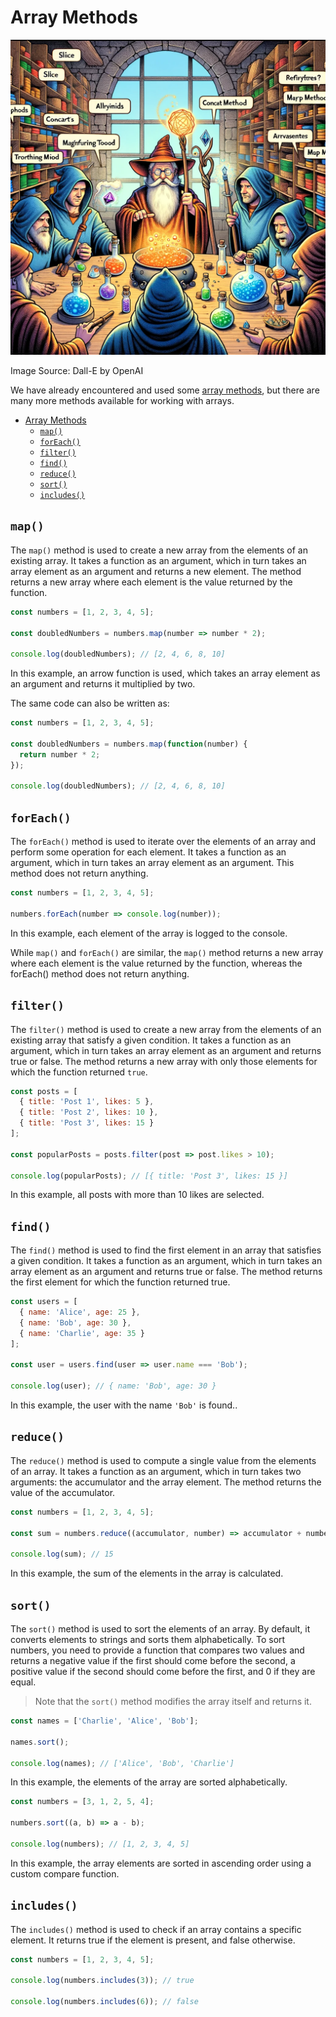 # Array Methods

![Array Methods](Array-Methods.webp)

Image Source: Dall-E by OpenAI

We have already encountered and used some [array methods](../Data-Structures/README.md#array-methods), but there are many more methods available for working with arrays.

- [Array Methods](#array-methods)
  - [`map()`](#map)
  - [`forEach()`](#foreach)
  - [`filter()`](#filter)
  - [`find()`](#find)
  - [`reduce()`](#reduce)
  - [`sort()`](#sort)
  - [`includes()`](#includes)

## `map()`

The `map()` method is used to create a new array from the elements of an existing array. It takes a function as an argument, which in turn takes an array element as an argument and returns a new element. The method returns a new array where each element is the value returned by the function.

```javascript
const numbers = [1, 2, 3, 4, 5];

const doubledNumbers = numbers.map(number => number * 2);

console.log(doubledNumbers); // [2, 4, 6, 8, 10]
```

In this example, an arrow function is used, which takes an array element as an argument and returns it multiplied by two.

The same code can also be written as:

```javascript
const numbers = [1, 2, 3, 4, 5];

const doubledNumbers = numbers.map(function(number) {
  return number * 2;
});

console.log(doubledNumbers); // [2, 4, 6, 8, 10]
```

## `forEach()`

The `forEach()` method is used to iterate over the elements of an array and perform some operation for each element. It takes a function as an argument, which in turn takes an array element as an argument. This method does not return anything.

```javascript
const numbers = [1, 2, 3, 4, 5];

numbers.forEach(number => console.log(number));
```

In this example, each element of the array is logged to the console.

While `map()` and `forEach()` are similar, the `map()` method returns a new array where each element is the value returned by the function, whereas the forEach() method does not return anything.

## `filter()`

The `filter()` method is used to create a new array from the elements of an existing array that satisfy a given condition. It takes a function as an argument, which in turn takes an array element as an argument and returns true or false. The method returns a new array with only those elements for which the function returned  `true`.

```javascript
const posts = [
  { title: 'Post 1', likes: 5 },
  { title: 'Post 2', likes: 10 },
  { title: 'Post 3', likes: 15 }
];

const popularPosts = posts.filter(post => post.likes > 10);

console.log(popularPosts); // [{ title: 'Post 3', likes: 15 }]
```

In this example, all posts with more than 10 likes are selected.

## `find()`

The `find()` method is used to find the first element in an array that satisfies a given condition. It takes a function as an argument, which in turn takes an array element as an argument and returns true or false. The method returns the first element for which the function returned true.

```javascript
const users = [
  { name: 'Alice', age: 25 },
  { name: 'Bob', age: 30 },
  { name: 'Charlie', age: 35 }
];

const user = users.find(user => user.name === 'Bob');

console.log(user); // { name: 'Bob', age: 30 }
```

In this example, the user with the name  `'Bob'` is found..

## `reduce()`

The `reduce()` method is used to compute a single value from the elements of an array. It takes a function as an argument, which in turn takes two arguments: the accumulator and the array element. The method returns the value of the accumulator.

```javascript
const numbers = [1, 2, 3, 4, 5];

const sum = numbers.reduce((accumulator, number) => accumulator + number, 0);

console.log(sum); // 15
```

In this example, the sum of the elements in the array is calculated.

## `sort()`

The `sort()` method is used to sort the elements of an array. By default, it converts elements to strings and sorts them alphabetically. To sort numbers, you need to provide a function that compares two values and returns a negative value if the first should come before the second, a positive value if the second should come before the first, and 0 if they are equal.

> Note that the `sort()` method modifies the array itself and returns it.

```javascript
const names = ['Charlie', 'Alice', 'Bob'];

names.sort();

console.log(names); // ['Alice', 'Bob', 'Charlie']
```

In this example, the elements of the array are sorted alphabetically.

```javascript
const numbers = [3, 1, 2, 5, 4];

numbers.sort((a, b) => a - b);

console.log(numbers); // [1, 2, 3, 4, 5]
```

In this example, the array elements are sorted in ascending order using a custom compare function.

## `includes()`

The `includes()` method is used to check if an array contains a specific element. It returns true if the element is present, and false otherwise.

```javascript
const numbers = [1, 2, 3, 4, 5];

console.log(numbers.includes(3)); // true

console.log(numbers.includes(6)); // false
```
